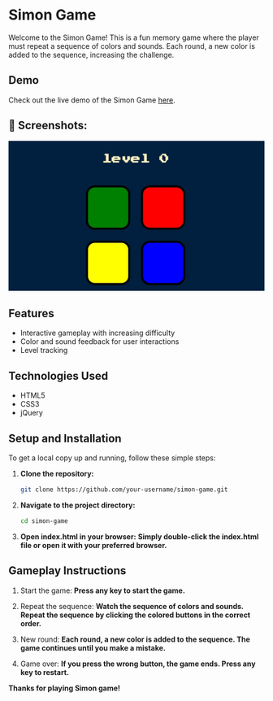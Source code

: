 # Simon Game

Welcome to the Simon Game! This is a fun memory game where the player must repeat a sequence of colors and sounds. Each round, a new color is added to the sequence, increasing the challenge.

## Demo
Check out the live demo of the Simon Game [here](https://simon-game-henna.vercel.app/).

## **📸 Screenshots**:
![Simon_game](Screenshot.jpeg)

## Features
- Interactive gameplay with increasing difficulty
- Color and sound feedback for user interactions
- Level tracking

## Technologies Used

- HTML5
- CSS3
- jQuery

## Setup and Installation

To get a local copy up and running, follow these simple steps:

1. **Clone the repository:**

   ```bash
   git clone https://github.com/your-username/simon-game.git
   ```
2. **Navigate to the project directory:**
   ```bash
   cd simon-game
   ```
3. **Open index.html in your browser:**
   **Simply double-click the index.html file or open it with your preferred browser.**



## Gameplay Instructions

1. Start the game:
   **Press any key to start the game.**

2. Repeat the sequence:
   **Watch the sequence of colors and sounds. Repeat the sequence by clicking the colored buttons in the correct order.**

3. New round:
   **Each round, a new color is added to the sequence. The game continues until you make a mistake.**

4. Game over:
   **If you press the wrong button, the game ends. Press any key to restart.**


**Thanks for playing Simon game!**
